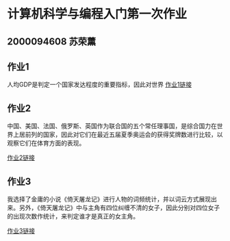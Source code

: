 # 计算机科学与编程入门第一次作业
## 2000094608 苏荣薰
## 作业1
人均GDP是判定一个国家发达程度的重要指标，因此对世界
[作业1链接]()

## 作业2
中国、美国、法国、俄罗斯、英国作为联合国的五个常任理事国，是综合国力在世界上居前列的国家，因此对它们在最近五届夏季奥运会的获得奖牌数进行比较，以观察它们在体育方面的表现。

[作业2链接]()

## 作业3
我选择了金庸的小说《倚天屠龙记》进行人物的词频统计，并以词云方式展现出来。另外，《倚天屠龙记》中与主角有四位纠缠不清的女子，因此分别对四位女子的出现次数作统计，来判定谁才是真正的女主角。

[作业3链接]()
